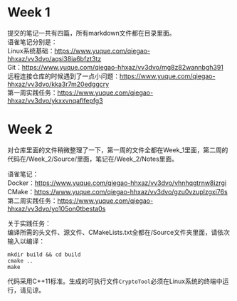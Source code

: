 # Week 1  

  提交的笔记一共有四篇，所有markdown文件都在目录里面。  
  语雀笔记分别是：     
  Linux系统基础：https://www.yuque.com/qiegao-hhxaz/vv3dvo/aqsi38ia6bfzt3tz     
  Git：https://www.yuque.com/qiegao-hhxaz/vv3dvo/mg8z82wannbgh391      
  远程连接仓库的时候遇到了一点小问题：https://www.yuque.com/qiegao-hhxaz/vv3dvo/kka3r7m20edggcry       
  第一周实践任务：https://www.yuque.com/qiegao-hhxaz/vv3dvo/ykxxvnqaflfepfg3      


# Week 2  
  对仓库里面的文件稍微整理了一下，第一周的文件全都在Week_1里面，第二周的代码在/Week_2/Source/里面，笔记在/Week_2/Notes里面。  

  
  语雀笔记：  
  Docker：https://www.yuque.com/qiegao-hhxaz/vv3dvo/vhnhqgtrnw8izrgi   
  CMake：https://www.yuque.com/qiegao-hhxaz/vv3dvo/gzu0vzuplzgxi76s   
  第二周实践任务：https://www.yuque.com/qiegao-hhxaz/vv3dvo/yo105on0tbesta0s   

  
  关于实践任务：        
  编译所需的头文件、源文件、CMakeLists.txt全都在/Source文件夹里面，请依次输入以编译：
```
mkdir build && cd build
cmake ..
make
```
代码采用C++11标准。生成的可执行文件`CryptoTool`必须在Linux系统的终端中运行，请见谅。
